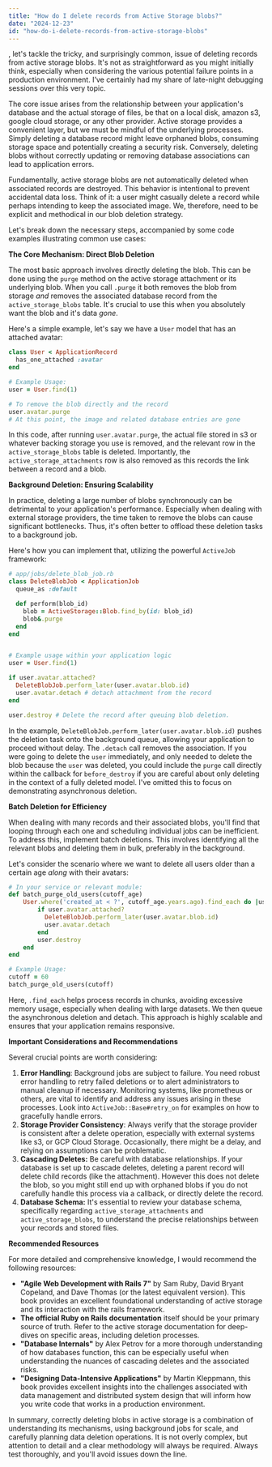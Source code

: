 ```yaml
---
title: "How do I delete records from Active Storage blobs?"
date: "2024-12-23"
id: "how-do-i-delete-records-from-active-storage-blobs"
---
```


, let's tackle the tricky, and surprisingly common, issue of deleting records from active storage blobs. It's not as straightforward as you might initially think, especially when considering the various potential failure points in a production environment. I’ve certainly had my share of late-night debugging sessions over this very topic.

The core issue arises from the relationship between your application's database and the actual storage of files, be that on a local disk, amazon s3, google cloud storage, or any other provider. Active storage provides a convenient layer, but we must be mindful of the underlying processes. Simply deleting a database record might leave orphaned blobs, consuming storage space and potentially creating a security risk. Conversely, deleting blobs without correctly updating or removing database associations can lead to application errors.

Fundamentally, active storage blobs are not automatically deleted when associated records are destroyed. This behavior is intentional to prevent accidental data loss. Think of it: a user might casually delete a record while perhaps intending to keep the associated image. We, therefore, need to be explicit and methodical in our blob deletion strategy.

Let's break down the necessary steps, accompanied by some code examples illustrating common use cases:

**The Core Mechanism: Direct Blob Deletion**

The most basic approach involves directly deleting the blob. This can be done using the `purge` method on the active storage attachment or its underlying blob. When you call `.purge` it both removes the blob from storage *and* removes the associated database record from the `active_storage_blobs` table. It's crucial to use this when you absolutely want the blob and it's data *gone*.

Here's a simple example, let's say we have a `User` model that has an attached avatar:

```ruby
class User < ApplicationRecord
  has_one_attached :avatar
end

# Example Usage:
user = User.find(1)

# To remove the blob directly and the record
user.avatar.purge
# At this point, the image and related database entries are gone
```

In this code, after running `user.avatar.purge`, the actual file stored in s3 or whatever backing storage you use is removed, and the relevant row in the `active_storage_blobs` table is deleted. Importantly, the `active_storage_attachments` row is also removed as this records the link between a record and a blob.

**Background Deletion: Ensuring Scalability**

In practice, deleting a large number of blobs synchronously can be detrimental to your application's performance. Especially when dealing with external storage providers, the time taken to remove the blobs can cause significant bottlenecks. Thus, it's often better to offload these deletion tasks to a background job.

Here's how you can implement that, utilizing the powerful `ActiveJob` framework:

```ruby
# app/jobs/delete_blob_job.rb
class DeleteBlobJob < ApplicationJob
  queue_as :default

  def perform(blob_id)
    blob = ActiveStorage::Blob.find_by(id: blob_id)
    blob&.purge
  end
end


# Example usage within your application logic
user = User.find(1)

if user.avatar.attached?
  DeleteBlobJob.perform_later(user.avatar.blob.id)
  user.avatar.detach # detach attachment from the record
end

user.destroy # Delete the record after queuing blob deletion.
```

In the example, `DeleteBlobJob.perform_later(user.avatar.blob.id)` pushes the deletion task onto the background queue, allowing your application to proceed without delay. The `.detach` call removes the association. If you were going to delete the `user` immediately, and only needed to delete the blob because the `user` was deleted, you could include the `purge` call directly within the callback for `before_destroy` if you are careful about only deleting in the context of a fully deleted model. I've omitted this to focus on demonstrating asynchronous deletion.

**Batch Deletion for Efficiency**

When dealing with many records and their associated blobs, you'll find that looping through each one and scheduling individual jobs can be inefficient. To address this, implement batch deletions. This involves identifying all the relevant blobs and deleting them in bulk, preferably in the background.

Let's consider the scenario where we want to delete all users older than a certain age *along* with their avatars:

```ruby
# In your service or relevant module:
def batch_purge_old_users(cutoff_age)
    User.where('created_at < ?', cutoff_age.years.ago).find_each do |user|
        if user.avatar.attached?
          DeleteBlobJob.perform_later(user.avatar.blob.id)
          user.avatar.detach
        end
        user.destroy
    end
end

# Example Usage:
cutoff = 60
batch_purge_old_users(cutoff)

```

Here, `.find_each` helps process records in chunks, avoiding excessive memory usage, especially when dealing with large datasets. We then queue the asynchronous deletion and detach. This approach is highly scalable and ensures that your application remains responsive.

**Important Considerations and Recommendations**

Several crucial points are worth considering:

1.  **Error Handling**: Background jobs are subject to failure. You need robust error handling to retry failed deletions or to alert administrators to manual cleanup if necessary. Monitoring systems, like prometheus or others, are vital to identify and address any issues arising in these processes. Look into `ActiveJob::Base#retry_on` for examples on how to gracefully handle errors.
2.  **Storage Provider Consistency**: Always verify that the storage provider is consistent after a delete operation, especially with external systems like s3, or GCP Cloud Storage. Occasionally, there might be a delay, and relying on assumptions can be problematic.
3. **Cascading Deletes:** Be careful with database relationships. If your database is set up to cascade deletes, deleting a parent record will delete child records (like the attachment). However this does not delete the blob, so you might still end up with orphaned blobs if you do not carefully handle this process via a callback, or directly delete the record.
4. **Database Schema:** It's essential to review your database schema, specifically regarding `active_storage_attachments` and `active_storage_blobs`, to understand the precise relationships between your records and stored files.

**Recommended Resources**

For more detailed and comprehensive knowledge, I would recommend the following resources:

*   **"Agile Web Development with Rails 7"** by Sam Ruby, David Bryant Copeland, and Dave Thomas (or the latest equivalent version). This book provides an excellent foundational understanding of active storage and its interaction with the rails framework.
*   **The official Ruby on Rails documentation** itself should be your primary source of truth. Refer to the active storage documentation for deep-dives on specific areas, including deletion processes.
*   **"Database Internals"** by Alex Petrov for a more thorough understanding of how databases function, this can be especially useful when understanding the nuances of cascading deletes and the associated risks.
* **"Designing Data-Intensive Applications"** by Martin Kleppmann, this book provides excellent insights into the challenges associated with data management and distributed system design that will inform how you write code that works in a production environment.

In summary, correctly deleting blobs in active storage is a combination of understanding its mechanisms, using background jobs for scale, and carefully planning data deletion operations. It is not overly complex, but attention to detail and a clear methodology will always be required. Always test thoroughly, and you'll avoid issues down the line.
